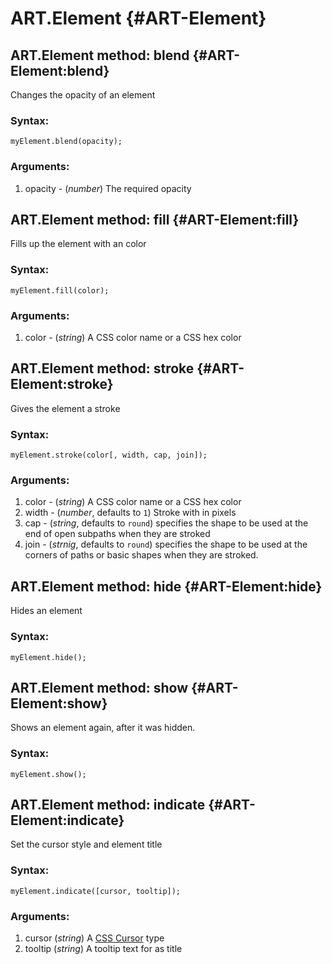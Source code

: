 ART.Element {#ART-Element}
==========================


ART.Element method: blend {#ART-Element:blend}
----------------------------------------------

Changes the opacity of an element

### Syntax:

	myElement.blend(opacity);

### Arguments:

1. opacity - (*number*) The required opacity


ART.Element method: fill {#ART-Element:fill}
----------------------------------------------

Fills up the element with an color

### Syntax:

	myElement.fill(color);

### Arguments:

1. color - (*string*) A CSS color name or a CSS hex color


ART.Element method: stroke {#ART-Element:stroke}
------------------------------------------------

Gives the element a stroke

### Syntax:

	myElement.stroke(color[, width, cap, join]);

### Arguments:

1. color - (*string*) A CSS color name or a CSS hex color
2. width - (*number*, defaults to `1`) Stroke with in pixels
3. cap - (*string*, defaults to `round`) specifies the shape to be used at the end of open subpaths when they are stroked
4. join - (*strnig*, defaults to `round`) specifies the shape to be used at the corners of paths or basic shapes when they are stroked.



ART.Element method: hide {#ART-Element:hide}
--------------------------------------------

Hides an element

### Syntax:

	myElement.hide();



ART.Element method: show {#ART-Element:show}
--------------------------------------------

Shows an element again, after it was hidden.

### Syntax:

	myElement.show();



ART.Element method: indicate {#ART-Element:indicate}
----------------------------------------------------

Set the cursor style and element title

### Syntax:

	myElement.indicate([cursor, tooltip]);

### Arguments:

1. cursor (*string*) A [CSS Cursor][] type
2. tooltip (*string*) A tooltip text for as title

[CSS Cursor]: https://developer.mozilla.org/en/CSS/cursor
[ART]: ../ART/ART
[ART.Transform]: ../ART/ART.Transform
[ART.Shape]: ../ART/ART.Shape